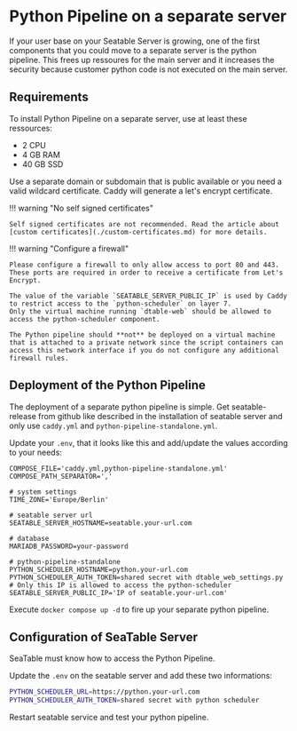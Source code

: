# Python Pipeline on a separate server

If your user base on your Seatable Server is growing, one of the first components that you could move to a separate server is the python pipeline. This frees up ressoures for the main server and it increases the security because customer python code is not executed on the main server.

## Requirements

To install Python Pipeline on a separate server, use at least these ressources:

- 2 CPU
- 4 GB RAM
- 40 GB SSD

Use a separate domain or subdomain that is public available or you need a valid wildcard certificate.
Caddy will generate a let's encrypt certificate.

!!! warning "No self signed certificates"

    Self signed certificates are not recommended. Read the article about [custom certificates](./custom-certificates.md) for more details.

!!! warning "Configure a firewall"

    Please configure a firewall to only allow access to port 80 and 443.
    These ports are required in order to receive a certificate from Let's Encrypt.

    The value of the variable `SEATABLE_SERVER_PUBLIC_IP` is used by Caddy to restrict access to the `python-scheduler` on layer 7.
    Only the virtual machine running `dtable-web` should be allowed to access the python-scheduler component.

    The Python pipeline should **not** be deployed on a virtual machine that is attached to a private network since the script containers can
    access this network interface if you do not configure any additional firewall rules.

## Deployment of the Python Pipeline

The deployment of a separate python pipeline is simple. Get seatable-release from github like described in the installation of seatable server and only use `caddy.yml` and `python-pipeline-standalone.yml`.

Update your `.env`, that it looks like this and add/update the values according to your needs:

```
COMPOSE_FILE='caddy.yml,python-pipeline-standalone.yml'
COMPOSE_PATH_SEPARATOR=','

# system settings
TIME_ZONE='Europe/Berlin'

# seatable server url
SEATABLE_SERVER_HOSTNAME=seatable.your-url.com

# database
MARIADB_PASSWORD=your-password

# python-pipeline-standalone
PYTHON_SCHEDULER_HOSTNAME=python.your-url.com
PYTHON_SCHEDULER_AUTH_TOKEN=shared secret with dtable_web_settings.py
# Only this IP is allowed to access the python-scheduler
SEATABLE_SERVER_PUBLIC_IP='IP of seatable.your-url.com'
```

Execute `docker compose up -d` to fire up your separate python pipeline.

## Configuration of SeaTable Server

SeaTable must know how to access the Python Pipeline.

Update the `.env` on the seatable server and add these two informations:

```bash
PYTHON_SCHEDULER_URL=https://python.your-url.com
PYTHON_SCHEDULER_AUTH_TOKEN=shared secret with python scheduler
```

Restart seatable service and test your python pipeline.
